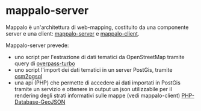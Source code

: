 # mappalo-server
Mappalo è un'architettura di web-mapping, costituito da una componente server e una client: [mappalo-server](https://github.com/marchile/mappalo-server) e [mappalo-client](https://github.com/marchile/mappalo-client).

Mappalo-server prevede:
* uno script per l'estrazione di dati tematici da OpenStreetMap tramite query di [overpass-turbo](https://github.com/tyrasd/overpass-turbo)
* uno script l'import dei dati tematici in un server PostGis, tramite [osm2pgsql](https://github.com/openstreetmap/osm2pgsql)
* una api (PHP) che permette di accedere ai dati importati in PostGis tramite un servizio e ottenere in output un json utilizzabile per il rendering degli strati informativi sulle mappe (vedi mappalo-client)  [PHP-Database-GeoJSON](https://github.com/bmcbride/PHP-Database-GeoJSON)